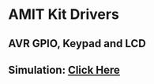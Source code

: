 # AMIT Kit Drivers
## AVR GPIO, Keypad and LCD
## Simulation: [Click Here](https://drive.google.com/file/d/1zEaQcasd-tSGf_lLSeLLR4q_h0JyzPhm/view)
